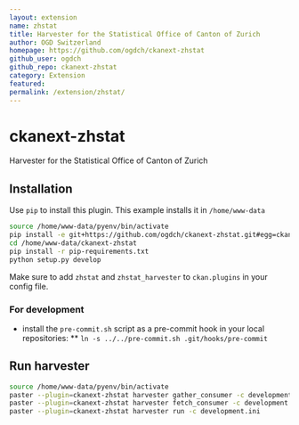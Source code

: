 ```yaml
---
layout: extension
name: zhstat
title: Harvester for the Statistical Office of Canton of Zurich
author: OGD Switzerland
homepage: https://github.com/ogdch/ckanext-zhstat
github_user: ogdch
github_repo: ckanext-zhstat
category: Extension
featured: 
permalink: /extension/zhstat/
---
```



ckanext-zhstat
===========

Harvester for the Statistical Office of Canton of Zurich

## Installation

Use `pip` to install this plugin. This example installs it in `/home/www-data`

```bash
source /home/www-data/pyenv/bin/activate
pip install -e git+https://github.com/ogdch/ckanext-zhstat.git#egg=ckanext-zhstat --src /home/www-data
cd /home/www-data/ckanext-zhstat
pip install -r pip-requirements.txt
python setup.py develop
```

Make sure to add `zhstat` and `zhstat_harvester` to `ckan.plugins` in your config file.

### For development
* install the `pre-commit.sh` script as a pre-commit hook in your local repositories:
** `ln -s ../../pre-commit.sh .git/hooks/pre-commit`

## Run harvester

```bash
source /home/www-data/pyenv/bin/activate
paster --plugin=ckanext-zhstat harvester gather_consumer -c development.ini &
paster --plugin=ckanext-zhstat harvester fetch_consumer -c development.ini &
paster --plugin=ckanext-zhstat harvester run -c development.ini
```

